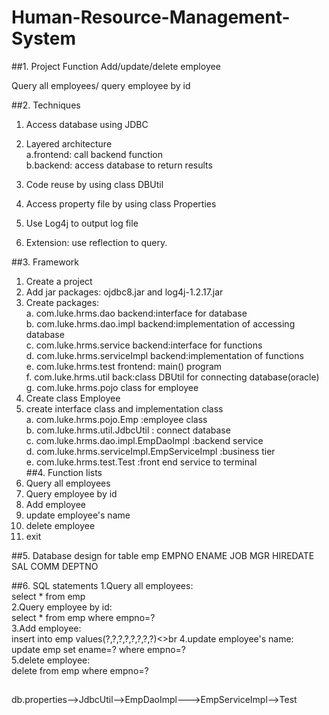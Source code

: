 # Human-Resource-Management-System

##1. Project Function
Add/update/delete employee

Query all employees/ query employee by id

##2. Techniques
1. Access database using JDBC
2. Layered architecture<br>
    a.frontend: call backend function<br>
    b.backend: access database to return results
    
3. Code reuse by using class DBUtil
4. Access property file by using class Properties
5. Use Log4j to output log file
6. Extension: use reflection to query.


##3. Framework    
1. Create a project
2. Add jar packages: ojdbc8.jar and log4j-1.2.17.jar
3. Create packages:<br>
    a. com.luke.hrms.dao backend:interface for database<br>
    b. com.luke.hrms.dao.impl backend:implementation of accessing database<br>
    c. com.luke.hrms.service backend:interface for functions <br>
    d. com.luke.hrms.serviceImpl backend:implementation of functions <br>
    e. com.luke.hrms.test frontend: main() program<br>
    f. com.luke.hrms.util back:class DBUtil for connecting database(oracle)<br>
    g. com.luke.hrms.pojo class for employee
4. Create class Employee
5. create interface class and implementation class<br>
    a. com.luke.hrms.pojo.Emp :employee class<br>
    b. com.luke.hrms.util.JdbcUtil : connect database<br>
    c. com.luke.hrms.dao.impl.EmpDaoImpl :backend service<br>
    d. com.luke.hrms.serviceImpl.EmpServiceImpl :business tier<br>
    e. com.luke.hrms.test.Test :front end service to terminal<br>
##4. Function lists
1. Query all employees
2. Query employee by id
3. Add employee
4. update employee's name
5. delete employee
6. exit

##5. Database design for table emp
EMPNO ENAME JOB MGR HIREDATE SAL COMM DEPTNO

##6. SQL statements
1.Query all employees:<br>
select * from emp<br>
2.Query employee by id:<br>
select * from emp where empno=?<br>
3.Add employee:<br>
insert into emp values(?,?,?,?,?,?,?,?)<>br
4.update employee's name:<br>
update emp set ename=? where empno=?<br>
5.delete employee:<br>
delete from emp where empno=?   


##
db.properties-->JdbcUtil-->EmpDaoImpl--->EmpServiceImpl-->Test